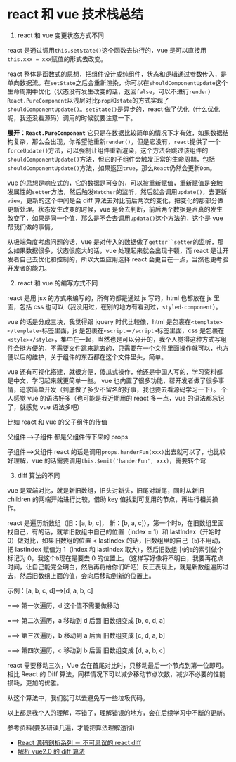 # react 和 vue 技术栈总结

1. react 和 vue 变更状态方式不同

react 是通过调用`this.setState()`这个函数去执行的，vue 是可以直接用`this.xxx = xxx`赋值的形式去改变。

react 整体是函数式的思想，把组件设计成纯组件，状态和逻辑通过参数传入，是单向数据流。在`setState`之后会重新渲染，你可以在`shouldComponentUpdate`这个生命周期中优化（状态没有发生改变的话，返回`false`，可以不进行`render`）`React.PureComponent`以浅层对比`prop`和`state`的方式实现了`shouldComponentUpdate()`。`setState()`是异步的，react 做了优化（什么优化呢，我还没看源码）调用的时候就要注意一下。

**展开：`React.PureComponent`**
它只是在数据比较简单的情况下才有效，如果数据结构复杂，那么会出现，你希望他重新`render()`，但是它没有，`react`提供了一个`forceUpdate()`方法，可以强制让组件重新渲染，这个方法会跳过该组件的`shouldComponentUpdate()`方法，但它的子组件会触发正常的生命周期，包括`shouldComponentUpdate()`方法，如果返回`true`，那么`React`仍然会更新`Dom`。

vue 的思想是响应式的，它的数据是可变的，可以被重新赋值，重新赋值是会触发属性的`setter`方法，然后触发`Watcher`的监听，然后就会调用`update()`，去更新`view`，更新的这个中间是会 diff 算法去对比前后两次的变化，把变化的那部分做更新处理。状态发生改变的时候，vue 是会去判断，前后两个数据是否真的发生改变了，如果是同一个值，那么是不会去调用`updata()`这个方法的，这个是 vue 帮我们做的事情。

从极端角度考虑问题的话，vue 是对传入的数据做了` getter``setter `的监听，那么如果数据很多，状态很庞大的话，vue 处理起来就会出现卡顿，而 react 是让开发者自己去优化和控制的，所以大型应用选择 react 会更自在一点，当然也更考验开发者的能力。

2. react 和 vue 的编写方式不同

react 是用 jsx 的方式来编写的，所有的都是通过 js 写的，html 也都放在 js 里面，包括 css 也可以（我没用过，在别的地方有看到过，`styled-component`）。

vue 的话是分成三块，我觉得跟 jquery 时代比较像，html 是包裹在`<template></template>`标签里面，js 是包裹在`<script></script>`标签里面，css 是包裹在`<style></style>`，集中在一起，当然也是可以分开的，我个人觉得这种方式写组件会挺方便的，不需要文件跳来跳去的，只需要在一个文件里面操作就可以，也方便以后的维护，关于组件的东西都在这个文件里头，简单。

vue 还有可视化搭建，就很方便，傻瓜式操作，他还是中国人写的，学习资料都是中文，学习起来就更简单一些。
vue 也内置了很多功能，帮开发者做了很多事情，追求简单开发（到底做了多少不留名的好事，我也要去看源码学习一下）。
个人感觉 vue 的语法好多（也可能是我近期用的 react 多一点，vue 的语法都忘记了，就感觉 vue 语法多吧）

比如 react 和 vue 的父子组件的传值

父组件-->子组件 都是父组件传下来的 props

子组件-->父组件 react 的话是调用`props.handerFun(xxx)`出去就可以了，也比较好理解，vue 的话需要调用`this.$emit('handerFun', xxx)`，需要转个弯

3. diff 算法的不同

vue 是双端对比，就是新旧数组，旧头对新头，旧尾对新尾，同时从新旧 children 的两端开始进行比较，借助 key 值找到可复用的节点，再进行相关操作。

react 是遍历新数组（旧：[a, b, c]， 新：[b, a, c]），第一个时`b`，在旧数组里面找自己，有的话，就拿旧数组中自己的位置（index = 1）和 lastIndex（开始时 0）做对比，如果旧数组的位置 < lastIndex 的话，旧数组里的自己（`b`)不用动，把 lastIndex 赋值为 1（index 和 lastIndex 取大），然后旧数组中的`b`的索引做个标记为 0，我这个`b`现在是要去 0 的位置上。（这样写好像将不明白，我要再花点时间，让自己能完全明白，然后再将给你们听吧）反正表现上，就是新数组遍历过去，然后旧数组上面的值，会向后移动到新的位置上。

示例：[a, b, c, d]-->[d, a, b, c]

===> 第一次遍历，d 这个值不需要做移动

===> 第二次遍历，a 移动到 d 后面 旧数组变成 [b, c, d, a]

===> 第三次遍历，b 移动到 a 后面 旧数组变成 [c, d, a, b]

===> 第四次遍历，c 移动到 b 后面 旧数组变成 [d, a, b, c]

react 需要移动三次，Vue 会在首尾对比时，只移动最后一个节点到第一位即可。相比 React 的 Diff 算法，同样情况下可以减少移动节点次数，减少不必要的性能损耗，更加的优雅。

从这个算法中，我们就可以去避免写一些垃圾代码。

以上都是我个人的理解，写错了，理解错误的地方，会在后续学习中不断的更新。

参考资料(要多研读几遍，才能把算法理解透彻)

- [React 源码剖析系列 － 不可思议的 react diff](https://zhuanlan.zhihu.com/p/20346379)
- [解析 vue2.0 的 diff 算法](https://segmentfault.com/a/1190000008782928)
